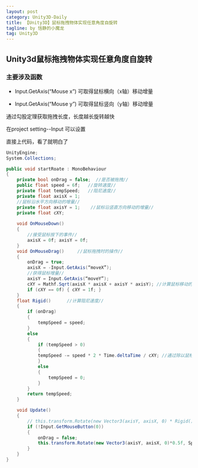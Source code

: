 ```yaml
---
layout: post
category: Unity3D-Daily
title: 【Unity3D】鼠标拖拽物体实现任意角度自旋转
tagline: by 恬静的小魔龙
tag: Unity3D
---
```


## Unity3d鼠标拖拽物体实现任意角度自旋转
### 主要涉及函数

- Input.GetAxis(&ldquo;Mouse&nbsp;x&rdquo;) 可取得鼠标横向（x轴）移动增量

- Input.GetAxis(&ldquo;Mouse&nbsp;y&rdquo;) 可取得鼠标竖向（y轴）移动增量

通过勾股定理获取拖拽长度，长度越长旋转越快

在project setting--Input&nbsp;可以设置

直接上代码，看了就明白了

```csharp
UnityEngine;
System.Collections;

public void startRoate : MonoBehaviour
{
	private bool onDrag = false;  //是否被拖拽//    
	public float speed = 6f;   //旋转速度//    
	private float tempSpeed;   //阻尼速度// 
	private float axisX = 1;
	//鼠标沿水平方向移动的增量//   
	private float axisY = 1;    //鼠标沿竖直方向移动的增量//   
	private float cXY;
	
	void OnMouseDown()
	{
		//接受鼠标按下的事件// 
		axisX = 0f; axisY = 0f;
	}
	void OnMouseDrag()     //鼠标拖拽时的操作// 
	{
		onDrag = true;
		axisX = -Input.GetAxis(“moveX”);
		//获得鼠标增量// 
		axisY = Input.GetAxis(“moveY”);
		cXY = Mathf.Sqrt(axisX * axisX + axisY * axisY); //计算鼠标移动的长度//
		if (cXY == 0f) { cXY = 1f; }
	}
	float Rigid()      //计算阻尼速度//    
	{
		if (onDrag)
		{
			tempSpeed = speed;
		}
		else
		{
			if (tempSpeed > 0)
			{
			tempSpeed -= speed * 2 * Time.deltaTime / cXY; //通过除以鼠标移动长度实现拖拽越长速度减缓越慢// 
			}
			else 
			{
				tempSpeed = 0;
			}
		}
		return tempSpeed;
	}

	void Update()
	{
		// this.transform.Rotate(new Vector3(axisY, axisX, 0) * Rigid(), Space.World); //这个是是按照之前方向一直慢速旋转
		if (!Input.GetMouseButton(0))
		{
			onDrag = false;
			this.transform.Rotate(new Vector3(axisY, axisX, 0)*0.5f, Space.World);
		}
	}
}
```

